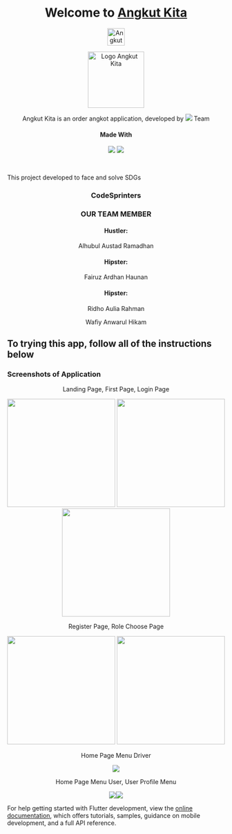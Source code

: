 <div align = 'center'>
  <h1>Welcome to <a href = ''>Angkut Kita</a></h1>

  <img src = 'https://img.shields.io/badge/Angkut-Kita-blue?style=for-the-badge&logo=kompas&labelColor=E0E0E0' alt = 'Angkut Kita Badge' height = 40>
  <p>  </p>
  <img src="assets/images/angkotKitaLogo.png" alt="Logo Angkut Kita" height= 130>

  </br>

  <p>Angkut Kita is an order angkot application, developed by <img src = 'https://img.shields.io/badge/Code-Sprinters-blue?style=flat-square&labelColor=red'> Team</p>
  <h4>Made With</h4>
  <p><img src = 'https://img.shields.io/badge/flutter-blue?style=for-the-badge&logo=flutter&logoColor=blue&labelColor=white'> <img src = 'https://img.shields.io/badge/Firebase-orange?style=for-the-badge&logo=firebase&logoColor=orange&labelColor=white'> </p>
</div>

</br>

This project developed to face and solve SDGs

<div align = 'center'>
  <h3>CodeSprinters</h3>
  <h3>OUR TEAM MEMBER</h3>
    <h4>Hustler: </h4>
  <p>Alhubul Austad Ramadhan</p>
    <h4>Hipster: </h4>
  <p>Fairuz Ardhan Haunan  </p>
    <h4>Hipster: </h4>
  <p></p>Ridho Aulia Rahman</p>
  <p>Wafiy Anwarul Hikam</p>
</div>

## To trying this app, follow all of the instructions below

<h3>Screenshots of Application</h3>
<div align = 'center'>
<p>Landing Page, First Page, Login Page</p>
<p><img src = 'assets/images/landing_page.jpg' width = 250>  <img src = 'assets/images/first_page.jpg' width = 250>  <img src = 'assets/images/login_page.jpg' width = 250></p>
<p>Register Page, Role Choose Page</p>
<p><img src = 'assets/images/register_page.jpg' width = 250>  <img src = 'assets/images/role_choose_page.jpg' width = 250></p>
<p>Home Page Menu Driver</p>
<p><img src = 'assets/images/driver_menu.jpg'></p>
<p>Home Page Menu User, User Profile Menu</p>
<p><img src = 'assets/images/user_menu.jpg'><img src = 'assets/images/user_profile_menu.jpg'></p>
</div>

For help getting started with Flutter development, view the
[online documentation](https://docs.flutter.dev/), which offers tutorials,
samples, guidance on mobile development, and a full API reference.
